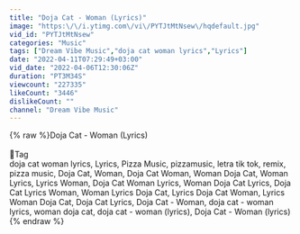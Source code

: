 ```yaml
---
title: "Doja Cat - Woman (Lyrics)"
image: "https:\/\/i.ytimg.com\/vi\/PYTJtMtNsew\/hqdefault.jpg"
vid_id: "PYTJtMtNsew"
categories: "Music"
tags: ["Dream Vibe Music","doja cat woman lyrics","Lyrics"]
date: "2022-04-11T07:29:49+03:00"
vid_date: "2022-04-06T12:30:06Z"
duration: "PT3M34S"
viewcount: "227335"
likeCount: "3446"
dislikeCount: ""
channel: "Dream Vibe Music"
---
```

{% raw %}Doja Cat - Woman (Lyrics)<br /><br />📝Tag<br />doja cat woman lyrics, Lyrics, Pizza Music, pizzamusic, letra tik tok, remix, pizza music, Doja Cat, Woman, Doja Cat Woman, Woman Doja Cat, Woman Lyrics, Lyrics Woman, Doja Cat Woman Lyrics, Woman Doja Cat Lyrics, Doja Cat Lyrics Woman, Woman Lyrics Doja Cat, Lyrics Doja Cat Woman, Lyrics Woman Doja Cat, Doja Cat Lyrics, Doja Cat - Woman, doja cat - woman lyrics, woman doja cat, doja cat - woman (lyrics), Doja Cat - Woman (lyrics){% endraw %}
